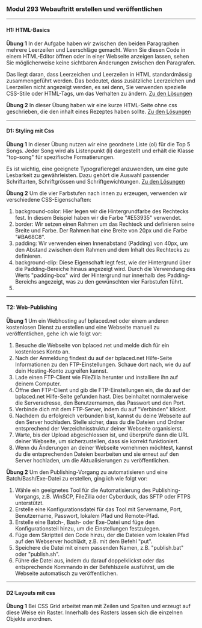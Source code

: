 ### Modul 293 Webauftritt erstellen und veröffentlichen
---
#### H1: HTML-Basics

**Übung 1**
In der Aufgabe haben wir zwischen den beiden Paragraphen mehrere Leerzeilen und Leerschläge gemacht. Wenn Sie diesen Code in einem HTML-Editor öffnen oder in einer Webseite anzeigen lassen, sehen Sie möglicherweise keine sichtbaren Änderungen zwischen den Paragrafen.

Das liegt daran, dass Leerzeichen und Leerzeilen in HTML standardmässig zusammengeführt werden. Das bedeutet, dass zusätzliche Leerzeichen und Leerzeilen nicht angezeigt werden, es sei denn, Sie verwenden spezielle CSS-Stile oder HTML-Tags, um das Verhalten zu ändern.
[Zu den Lösungen](Uebungen/H1/paragraph.html)

**Übung 2**
In dieser Übung haben wir eine kurze HTML-Seite ohne css geschrieben, die den inhalt eines Rezeptes haben sollte. 
 [Zu den Lösungen](Uebungen/H1/rezept.html)

---

#### D1: Styling mit Css

**Übung 1**
In dieser Übung nutzen wir eine geordnete Liste (ol) für die Top 5 Songs. Jeder Song wird als Listenpunkt (li) dargestellt und erhält die Klasse "top-song" für spezifische Formatierungen.

Es ist wichtig, eine geeignete Typografieregel anzuwenden, um eine gute Lesbarkeit zu gewährleisten. Dazu gehört die Auswahl passender Schriftarten, Schriftgrössen und Schriftgewichtungen. [Zu den Lösungen](Uebungen/D1)

**Übung 2**
Um die vier Farbstufen nach innen zu erzeugen, verwenden wir verschiedene CSS-Eigenschaften:

<ol>
<li> background-color: Hier legen wir die Hintergrundfarbe des Rechtecks fest. In diesem Beispiel haben wir die Farbe "#E53935" verwendet.</li>
<li>border: Wir setzen einen Rahmen um das Rechteck und definieren seine Breite und Farbe. Der Rahmen hat eine Breite von 20px und die Farbe "#BA68C8".</li>
<li>padding: Wir verwenden einen Innenabstand (Padding) von 40px, um den Abstand zwischen dem Rahmen und dem Inhalt des Rechtecks zu definieren.</li>
<li>background-clip: Diese Eigenschaft legt fest, wie der Hintergrund über die Padding-Bereiche hinaus angezeigt wird. Durch die Verwendung des Werts "padding-box" wird der Hintergrund nur innerhalb des Padding-Bereichs angezeigt, was zu den gewünschten vier Farbstufen führt.<li>
</ol>

---

#### T2: Web-Publishing

**Übung 1**
Um ein Webhosting auf bplaced.net oder einem anderen kostenlosen Dienst zu erstellen und eine Webseite manuell zu veröffentlichen, gehe ich wie folgt vor:

<ol>
<li>
Besuche die Webseite von bplaced.net und melde dich für ein kostenloses Konto an.</li>
<li>
Nach der Anmeldung findest du auf der bplaced.net Hilfe-Seite Informationen zu den FTP-Einstellungen. Schaue dort nach, wie du auf dein Hosting-Konto zugreifen kannst.</li>
<li>
Lade einen FTP-Client wie FileZilla herunter und installiere ihn auf deinem Computer.</li>
<li>
Öffne den FTP-Client und gib die FTP-Einstellungen ein, die du auf der bplaced.net Hilfe-Seite gefunden hast. Dies beinhaltet normalerweise die Serveradresse, den Benutzernamen, das Passwort und den Port.</li>
<li>
Verbinde dich mit dem FTP-Server, indem du auf "Verbinden" klickst.</li>
<li>
Nachdem du erfolgreich verbunden bist, kannst du deine Webseite auf den Server hochladen. Stelle sicher, dass du die Dateien und Ordner entsprechend der Verzeichnisstruktur deiner Webseite organisierst.</li>
<li>
Warte, bis der Upload abgeschlossen ist, und überprüfe dann die URL deiner Webseite, um sicherzustellen, dass sie korrekt funktioniert.</li>
<li>
Wenn du Änderungen an deiner Webseite vornehmen möchtest, kannst du die entsprechenden Dateien bearbeiten und sie erneut auf den Server hochladen, um die Aktualisierungen zu veröffentlichen.</li>
</ol>

**Übung 2**
Um den Publishing-Vorgang zu automatisieren und eine Batch/Bash/Exe-Datei zu erstellen, ging ich wie folgt vor:

<ol>
<li>
Wähle ein geeignetes Tool für die Automatisierung des Publishing-Vorgangs, z.B. WinSCP, FileZilla oder Cyberduck, das SFTP oder FTPS unterstützt.</li>
<li>
Erstelle eine Konfigurationsdatei für das Tool mit Servername, Port, Benutzername, Passwort, lokalem Pfad und Remote-Pfad.</li>
<li>
Erstelle eine Batch-, Bash- oder Exe-Datei und füge den Konfigurationsteil hinzu, um die Einstellungen festzulegen.</li>
<li>
Füge dem Skriptteil den Code hinzu, der die Dateien vom lokalen Pfad auf den Webserver hochlädt, z.B. mit dem Befehl "put".</li>
<li>
Speichere die Datei mit einem passenden Namen, z.B. "publish.bat" oder "publish.sh".</li>
<li>
Führe die Datei aus, indem du darauf doppelklickst oder das entsprechende Kommando in der Befehlszeile ausführst, um die Webseite automatisch zu veröffentlichen.</li>
</ol>

---

#### D2:Layouts mit css

**Übung 1**
Bei CSS Grid arbeitet man mit Zeilen und Spalten und erzeugt auf diese Weise ein Raster. Innerhalb des Rasters lassen sich die einzelnen Objekte anordnen. 

